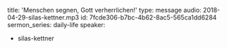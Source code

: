 title: 'Menschen segnen, Gott verherrlichen!'
type: message
audio: 2018-04-29-silas-kettner.mp3
id: 7fcde306-b7bc-4b62-8ac5-565ca1dd6284
sermon_series: daily-life
speaker:
  - silas-kettner
